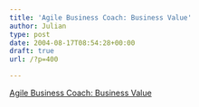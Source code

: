 ```yaml
---
title: 'Agile Business Coach: Business Value'
author: Julian
type: post
date: 2004-08-17T08:54:28+00:00
draft: true
url: /?p=400

---
```

[Agile Business Coach: Business Value][1]

 [1]: https://abc.truemesh.com/archives/000369.html